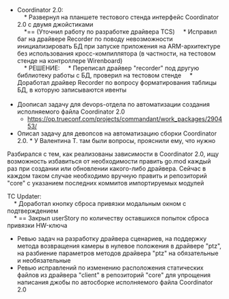 * Coordinator 2.0:  
    * Развернул на планшете тестового стенда интерфейс Coordinator 2.0 с двумя джойстиками  
    *== (Уточнил работу по разработке драйвера TCS)
    * Исправил баг на драйвере Recorder по поводу невозможности инициализировать БД при запуске приложения на ARM-архитектуре без использования кросс-компиллятора (в частности, на тестовом стенде на контроллере Wirenboard)  
    * РЕШЕНИЕ:
	    * Переписал драйвер "recorder" под другую библиотеку работы с БД, проверил на тестовом стенде
    * Доработал драйвер Recorder по вопросу форматирования таблицы БД, в которую записываются ивенты  
   
* Доописал задачу для devops-отдела по автоматизации создания исполняемого файла Coordinator 2.0
	* https://op.trueconf.com/projects/commandant/work_packages/290453/
* Описал задачу для девопсов на автоматизацию сборки Coordinator 2.0. * У  Валентина Т. там были вопросы, прояснили ему, что нужно

 Разбирался с тем, как реализованы зависимости в Coordinator 2.0, ищу возможность избавиться от необходимости править go.mod каждый раз при создании или обновлении какого-либо драйвера. Сейчас в каждом таком случае необходимо вручную править и репозиторий "core" с указанием последних коммитов импортируемых модулей

TC Updater:  
    * Доработал кнопку сброса привязки модальным окном с подтверждением  
    * == Закрыл userStory по количеству оставшихся попыток сброса привязки HW-ключа
    



* Ревью задач на разработку драйвера сценариев, на поддержку метода возвращения камеры в нулевое положения в драйвере "ptz", на разбиение параметров методов драйвера "ptz" на обязательные и необязательные
* Ревью исправлений по изменению расположения статических файлов из драйвера "client" в репозиторий "core" для упрощения написания джобы по автосборке исполняемого файла Coordinator 2.0